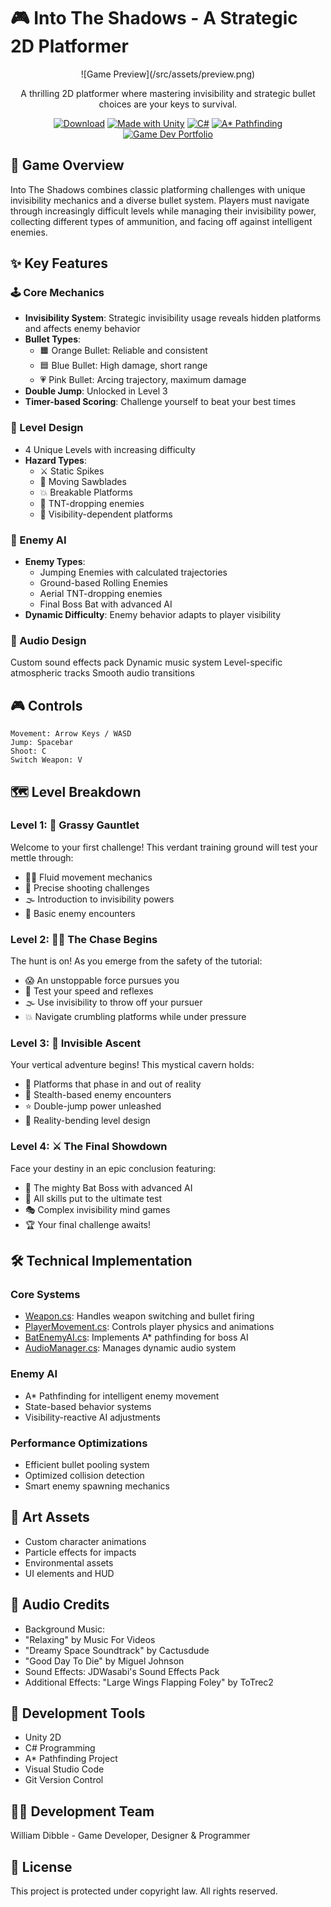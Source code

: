 # 🎮 Into The Shadows - A Strategic 2D Platformer

<div align="center">
![Game Preview](/src/assets/preview.png)

A thrilling 2D platformer where mastering invisibility and strategic bullet choices are your keys to survival.

[![Download](https://img.shields.io/badge/Demo-Play%20Now-red.svg)](https://thedibbs.itch.io/into-the-shadows)
[![Made with Unity](https://img.shields.io/badge/MadewithUnity-57b9d3.svg)](https://unity.com/)
[![C#](https://img.shields.io/badge/Language-C%23-239120.svg)](https://learn.microsoft.com/en-us/dotnet/csharp/)
[![A* Pathfinding](https://img.shields.io/badge/Pathfinding-A*-yellow.svg)](https://arongranberg.com/astar/)
[![Game Dev Portfolio](https://img.shields.io/badge/Portfolio-GameDev-blueviolet.svg)](https://willdibble.com/)
</div>

## 🎯 Game Overview
Into The Shadows combines classic platforming challenges with unique invisibility mechanics and a diverse bullet system. Players must navigate through increasingly difficult levels while managing their invisibility power, collecting different types of ammunition, and facing off against intelligent enemies.

## ✨ Key Features

### 🕹️ Core Mechanics
- **Invisibility System**: Strategic invisibility usage reveals hidden platforms and affects enemy behavior
- **Bullet Types**:
    - 🟧 Orange Bullet: Reliable and consistent
    - 🟦 Blue Bullet: High damage, short range
    - 💗 Pink Bullet: Arcing trajectory, maximum damage
- **Double Jump**: Unlocked in Level 3
- **Timer-based Scoring**: Challenge yourself to beat your best times

### 🎨 Level Design
- 4 Unique Levels with increasing difficulty
- **Hazard Types**:
    - ⚔️ Static Spikes
    - 💫 Moving Sawblades
    - 💥 Breakable Platforms
    - 🧨 TNT-dropping enemies
    - 👻 Visibility-dependent platforms

### 🤖 Enemy AI
- **Enemy Types**:
    - Jumping Enemies with calculated trajectories
    - Ground-based Rolling Enemies
    - Aerial TNT-dropping enemies
    - Final Boss Bat with advanced AI
- **Dynamic Difficulty**: Enemy behavior adapts to player visibility

### 🎵 Audio Design
Custom sound effects pack
Dynamic music system
Level-specific atmospheric tracks
Smooth audio transitions

## 🎮 Controls
```
Movement: Arrow Keys / WASD
Jump: Spacebar
Shoot: C
Switch Weapon: V
```

## 🗺️ Level Breakdown

### Level 1: 🌿 Grassy Gauntlet

Welcome to your first challenge! This verdant training ground will test your mettle through:
- 🏃‍♂️ Fluid movement mechanics
- 🎯 Precise shooting challenges
- 🌫️ Introduction to invisibility powers
- 🤖 Basic enemy encounters


### Level 2: 🏃‍♂️ The Chase Begins

The hunt is on! As you emerge from the safety of the tutorial:
- 😱 An unstoppable force pursues you
- 💨 Test your speed and reflexes
- 🌫️ Use invisibility to throw off your pursuer
- 💥 Navigate crumbling platforms while under pressure

### Level 3: 🔮 Invisible Ascent

Your vertical adventure begins! This mystical cavern holds:
- 👻 Platforms that phase in and out of reality
- 🦇 Stealth-based enemy encounters
- ⭐ Double-jump power unleashed
- 🌌 Reality-bending level design

### Level 4: ⚔️ The Final Showdown

Face your destiny in an epic conclusion featuring:
- 🦇 The mighty Bat Boss with advanced AI
- 🌟 All skills put to the ultimate test
- 🎭 Complex invisibility mind games
- 🏆 Your final challenge awaits!

## 🛠️ Technical Implementation
### Core Systems
- [Weapon.cs](Assets\Scripts\Weapon.cs): Handles weapon switching and bullet firing
- [PlayerMovement.cs](Assets\Scripts\PlayerMovement.cs): Controls player physics and animations
- [BatEnemyAI.cs](Assets\Scripts\BatEnemyAI.cs): Implements A* pathfinding for boss AI
- [AudioManager.cs](Assets\Scripts\AudioManager.cs): Manages dynamic audio system

### Enemy AI
- A* Pathfinding for intelligent enemy movement
- State-based behavior systems
- Visibility-reactive AI adjustments

### Performance Optimizations
- Efficient bullet pooling system
- Optimized collision detection
- Smart enemy spawning mechanics

## 🎨 Art Assets
- Custom character animations
- Particle effects for impacts
- Environmental assets
- UI elements and HUD

## 🎵 Audio Credits
- Background Music:
- "Relaxing" by Music For Videos
- "Dreamy Space Soundtrack" by Cactusdude
- "Good Day To Die" by Miguel Johnson
- Sound Effects: JDWasabi's Sound Effects Pack
- Additional Effects: "Large Wings Flapping Foley" by ToTrec2

## 🔧 Development Tools
- Unity 2D
- C# Programming
- A* Pathfinding Project
- Visual Studio Code
- Git Version Control

## 👨‍💻 Development Team
William Dibble - Game Developer, Designer & Programmer

## 📝 License
This project is protected under copyright law. All rights reserved.